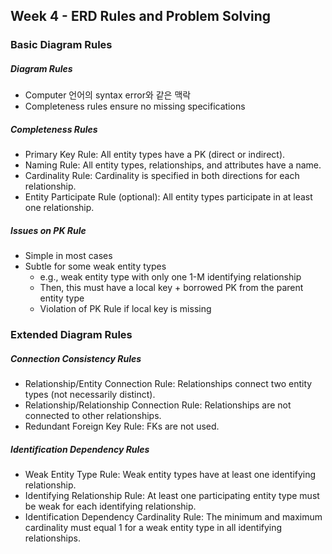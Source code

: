 ## Week 4 - ERD Rules and Problem Solving

### Basic Diagram Rules

##### Diagram Rules

- Computer 언어의 syntax error와 같은 맥락
- Completeness rules ensure no missing specifications

##### Completeness Rules
- Primary Key Rule: All entity types have a PK (direct or indirect).
- Naming Rule: All entity types, relationships, and attributes have a name.
- Cardinality Rule: Cardinality is specified in both directions for each relationship.
- Entity Participate Rule (optional): All entity types participate in at least one relationship.

##### Issues on PK Rule
- Simple in most cases
- Subtle for some weak entity types
  - e.g., weak entity type with only one 1-M identifying relationship
  - Then, this must have a local key + borrowed PK from the parent entity type
  - Violation of PK Rule if local key is missing


### Extended Diagram Rules

##### Connection Consistency Rules
- Relationship/Entity Connection Rule: Relationships connect two entity types (not necessarily distinct).
- Relationship/Relationship Connection Rule: Relationships are not connected to other relationships.
- Redundant Foreign Key Rule: FKs are not used.

##### Identification Dependency Rules
- Weak Entity Type Rule: Weak entity types have at least one identifying relationship.
- Identifying Relationship Rule: At least one participating entity type must be weak for each identifying relationship.
- Identification Dependency Cardinality Rule:
  The minimum and maximum cardinality must equal 1 for a weak entity type in all identifying relationships.
